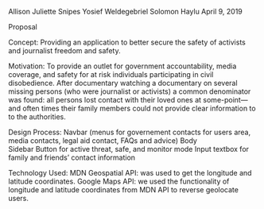 Allison Juliette Snipes
Yosief Weldegebriel
Solomon Haylu
April 9, 2019

Proposal

Concept: Providing an application to better secure the safety of activists and journalist freedom and safety.

Motivation: To provide an outlet for government accountability, media coverage, and safety for at risk individuals participating in civil disobedience. After documentary watching a documentary on several missing persons (who were journalist or activists)  a common denominator was found: all persons lost contact with their loved ones at some-point—and often times their family members could not provide clear information to to the authorities.

Design Process: 
Navbar (menus for governement contacts for users area, media contacts, legal aid contact, FAQs and advice)
Body  
Sidebar 
Button for active threat, safe, and monitor mode
Input textbox for family and friends’ contact information

Technology Used:
MDN Geospatial API: was used to get the longitude and latitude coordinates.
Google Maps API: we used the functionality of longitude and latitude coordinates from MDN API to reverse geolocate users.
